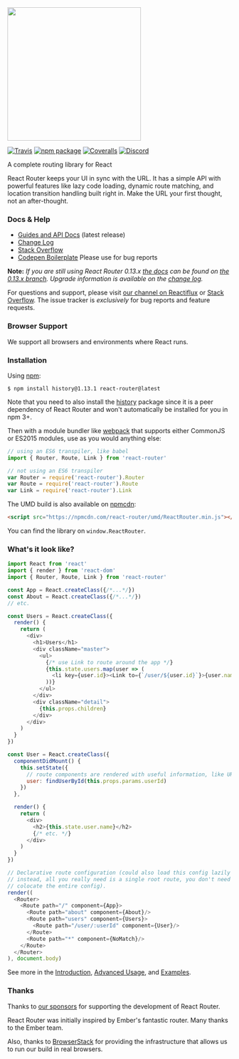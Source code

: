 <img src="https://rackt.github.io/react-router/img/vertical.png" width="300">

[![Travis][build-badge]][build]
[![npm package][npm-badge]][npm]
[![Coveralls][coveralls-badge]][coveralls]
[![Discord][discord-badge]][discord]

A complete routing library for React

React Router keeps your UI in sync with the URL. It has a simple API
with powerful features like lazy code loading, dynamic route matching,
and location transition handling built right in. Make the URL your first
thought, not an after-thought.

### Docs & Help

- [Guides and API Docs](https://github.com/rackt/react-router/tree/latest/docs) (latest release)
- [Change Log](/CHANGES.md)
- [Stack Overflow](http://stackoverflow.com/questions/tagged/react-router)
- [Codepen Boilerplate](http://codepen.io/anon/pen/xwQZdy?editors=001)
  Please use for bug reports

**Note:** *If you are still using React Router 0.13.x [the docs](https://github.com/rackt/react-router/tree/0.13.x/docs/guides) can be found on [the 0.13.x branch](https://github.com/rackt/react-router/tree/0.13.x). Upgrade information is available on the [change log](/CHANGES.md).*

For questions and support, please visit [our channel on Reactiflux](https://discord.gg/0ZcbPKXt5bYaNQ46) or [Stack Overflow](http://stackoverflow.com/questions/tagged/react-router). The issue tracker is *exclusively* for bug reports and feature requests.

### Browser Support

We support all browsers and environments where React runs.

### Installation

Using [npm](https://www.npmjs.com/):

    $ npm install history@1.13.1 react-router@latest

Note that you need to also install the [history](https://www.npmjs.com/package/history) package since it is a peer dependency of React Router and won't automatically be installed for you in npm 3+.

Then with a module bundler like [webpack](https://webpack.github.io/) that supports either CommonJS or ES2015 modules, use as you would anything else:

```js
// using an ES6 transpiler, like babel
import { Router, Route, Link } from 'react-router'

// not using an ES6 transpiler
var Router = require('react-router').Router
var Route = require('react-router').Route
var Link = require('react-router').Link
```

The UMD build is also available on [npmcdn](https://npmcdn.com):

```html
<script src="https://npmcdn.com/react-router/umd/ReactRouter.min.js"></script>
```

You can find the library on `window.ReactRouter`.

### What's it look like?

```js
import React from 'react'
import { render } from 'react-dom'
import { Router, Route, Link } from 'react-router'

const App = React.createClass({/*...*/})
const About = React.createClass({/*...*/})
// etc.

const Users = React.createClass({
  render() {
    return (
      <div>
        <h1>Users</h1>
        <div className="master">
          <ul>
            {/* use Link to route around the app */}
            {this.state.users.map(user => (
              <li key={user.id}><Link to={`/user/${user.id}`}>{user.name}</Link></li>
            ))}
          </ul>
        </div>
        <div className="detail">
          {this.props.children}
        </div>
      </div>
    )
  }
})

const User = React.createClass({
  componentDidMount() {
    this.setState({
      // route components are rendered with useful information, like URL params
      user: findUserById(this.props.params.userId)
    })
  },

  render() {
    return (
      <div>
        <h2>{this.state.user.name}</h2>
        {/* etc. */}
      </div>
    )
  }
})

// Declarative route configuration (could also load this config lazily
// instead, all you really need is a single root route, you don't need to
// colocate the entire config).
render((
  <Router>
    <Route path="/" component={App}>
      <Route path="about" component={About}/>
      <Route path="users" component={Users}>
        <Route path="/user/:userId" component={User}/>
      </Route>
      <Route path="*" component={NoMatch}/>
    </Route>
  </Router>
), document.body)
```

See more in the [Introduction](/docs/Introduction.md), [Advanced Usage](/docs/guides/advanced/README.md), and [Examples](/examples).



### Thanks

Thanks to [our sponsors](/SPONSORS.md) for supporting the development of
React Router.

React Router was initially inspired by Ember's fantastic router. Many thanks to the Ember team.

Also, thanks to [BrowserStack](https://www.browserstack.com/) for providing the infrastructure that allows us to run our build in real browsers.

[build-badge]: https://img.shields.io/travis/rackt/react-router/master.svg?style=flat-square
[build]: https://travis-ci.org/rackt/react-router

[npm-badge]: https://img.shields.io/npm/v/react-router.svg?style=flat-square
[npm]: https://www.npmjs.org/package/react-router

[coveralls-badge]: https://img.shields.io/coveralls/rackt/react-router/master.svg?style=flat-square
[coveralls]: https://coveralls.io/github/rackt/react-router

[discord-badge]: https://img.shields.io/badge/Discord-join%20chat%20%E2%86%92-738bd7.svg?style=flat-square
[discord]: https://discord.gg/0ZcbPKXt5bYaNQ46
